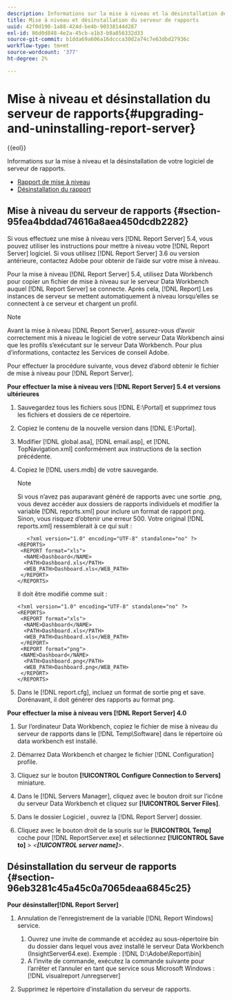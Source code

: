 ```yaml
---
description: Informations sur la mise à niveau et la désinstallation de votre logiciel de serveur de rapports.
title: Mise à niveau et désinstallation du serveur de rapports
uuid: 42f0d190-1a88-424d-be4b-90338144d287
exl-id: 86d0d848-4e2a-45cb-a1b3-b8a856332d33
source-git-commit: b1dda69a606a16dccca30d2a74c7e63dbd27936c
workflow-type: tm+mt
source-wordcount: '377'
ht-degree: 2%

---
```


# Mise à niveau et désinstallation du serveur de rapports{#upgrading-and-uninstalling-report-server}

{{eol}}

Informations sur la mise à niveau et la désinstallation de votre logiciel de serveur de rapports.

* [Rapport de mise à niveau](../../../home/c-rpt-oview/c-inst-rpt/c-upgrade-uninstall-rpt.md#section-95fea4bddad74616a8aea450dcdb2282)
* [Désinstallation du rapport](../../../home/c-rpt-oview/c-inst-rpt/c-upgrade-uninstall-rpt.md#section-96eb3281c45a45c0a7065deaa6845c25)

## Mise à niveau du serveur de rapports {#section-95fea4bddad74616a8aea450dcdb2282}

Si vous effectuez une mise à niveau vers [!DNL Report Server] 5.4, vous pouvez utiliser les instructions pour mettre à niveau votre [!DNL Report Server] logiciel. Si vous utilisez [!DNL Report Server] 3.6 ou version antérieure, contactez Adobe pour obtenir de l’aide sur votre mise à niveau.

Pour la mise à niveau [!DNL Report Server] 5.4, utilisez Data Workbench pour copier un fichier de mise à niveau sur le serveur Data Workbench auquel [!DNL Report Server] se connecte. Après cela, [!DNL Report] Les instances de serveur se mettent automatiquement à niveau lorsqu’elles se connectent à ce serveur et chargent un profil.

>[!NOTE]
>
>Avant la mise à niveau [!DNL Report Server], assurez-vous d’avoir correctement mis à niveau le logiciel de votre serveur Data Workbench ainsi que les profils s’exécutant sur le serveur Data Workbench. Pour plus d’informations, contactez les Services de conseil Adobe.

Pour effectuer la procédure suivante, vous devez d’abord obtenir le fichier de mise à niveau pour [!DNL Report Server].

**Pour effectuer la mise à niveau vers [!DNL Report Server] 5.4 et versions ultérieures**

1. Sauvegardez tous les fichiers sous [!DNL E:\Portal] et supprimez tous les fichiers et dossiers de ce répertoire.
1. Copiez le contenu de la nouvelle version dans [!DNL E:\Portal].
1. Modifier [!DNL global.asa], [!DNL email.asp], et [!DNL TopNavigation.xml] conformément aux instructions de la section précédente.

1. Copiez le [!DNL users.mdb] de votre sauvegarde.

   >[!NOTE]
   >
   >Si vous n’avez pas auparavant généré de rapports avec une sortie .png, vous devez accéder aux dossiers de rapports individuels et modifier la variable [!DNL reports.xml] pour inclure un format de rapport png. Sinon, vous risquez d’obtenir une erreur 500. Votre original [!DNL reports.xml] ressemblerait à ce qui suit :

   ```
      <?xml version="1.0" encoding="UTF-8" standalone="no" ?>
   <REPORTS>
    <REPORT format="xls">
     <NAME>Dashboard</NAME>
     <PATH>Dashboard.xls</PATH>
     <WEB_PATH>Dashboard.xls</WEB_PATH>
    </REPORT>
   </REPORTS>
   ```

   Il doit être modifié comme suit :

   ```
   <?xml version="1.0" encoding="UTF-8" standalone="no" ?>
   <REPORTS>
    <REPORT format="xls">
     <NAME>Dashboard</NAME>
     <PATH>Dashboard.xls</PATH>
     <WEB_PATH>Dashboard.xls</WEB_PATH>
    </REPORT>
    <REPORT format="png">
    <NAME>Dashboard</NAME>
     <PATH>Dashboard.png</PATH>
     <WEB_PATH>Dashboard.png</WEB_PATH>
    </REPORT>
   </REPORTS>
   ```

1. Dans le [!DNL report.cfg], incluez un format de sortie png et save. Dorénavant, il doit générer des rapports au format png.

**Pour effectuer la mise à niveau vers [!DNL Report Server] 4.0**

1. Sur l’ordinateur Data Workbench, copiez le fichier de mise à niveau du serveur de rapports dans le [!DNL Temp\Software] dans le répertoire où data workbench est installé.
1. Démarrez Data Workbench et chargez le fichier [!DNL Configuration] profile.
1. Cliquez sur le bouton **[!UICONTROL Configure Connection to Servers]** miniature.
1. Dans le [!DNL Servers Manager], cliquez avec le bouton droit sur l’icône du serveur Data Workbench et cliquez sur **[!UICONTROL Server Files]**.

1. Dans le dossier Logiciel , ouvrez la [!DNL Report Server] dossier.
1. Cliquez avec le bouton droit de la souris sur le **[!UICONTROL Temp]** coche pour [!DNL ReportServer.exe] et sélectionnez **[!UICONTROL Save to]** > *&lt;**[!UICONTROL server name]**>*.

## Désinstallation du serveur de rapports {#section-96eb3281c45a45c0a7065deaa6845c25}

**Pour désinstaller[!DNL Report Server]**

1. Annulation de l’enregistrement de la variable [!DNL Report Windows] service.

   1. Ouvrez une invite de commande et accédez au sous-répertoire bin du dossier dans lequel vous avez installé le serveur Data Workbench (InsightServer64.exe). Exemple : [!DNL D:\Adobe\Report\bin]
   1. A l’invite de commande, exécutez la commande suivante pour l’arrêter et l’annuler en tant que service sous Microsoft Windows : [!DNL visualreport /unregserver]

1. Supprimez le répertoire d’installation du serveur de rapports.
